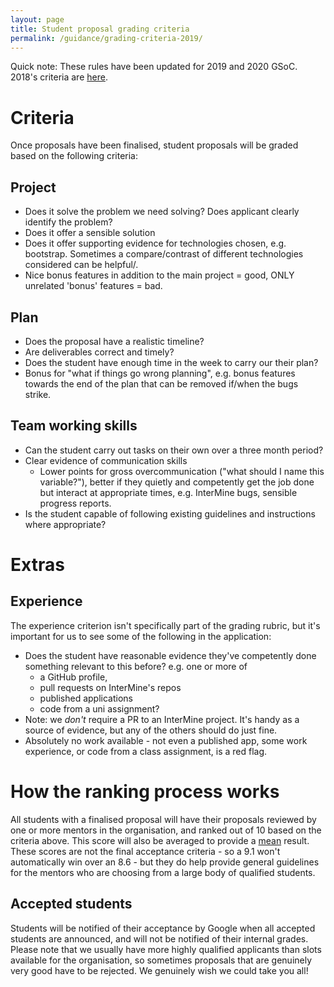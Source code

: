 ```yaml
---
layout: page
title: Student proposal grading criteria
permalink: /guidance/grading-criteria-2019/
---
```


Quick note: These rules have been updated for 2019 and 2020 GSoC. 2018's criteria are [here](../grading-criteria-2018).

# Criteria

Once proposals have been finalised, student proposals will be graded based on the following criteria:

## Project
- Does it solve the problem we need solving? Does applicant clearly identify the problem?
- Does it offer a sensible solution
- Does it offer supporting evidence for technologies chosen, e.g. bootstrap. Sometimes a compare/contrast of different technologies considered can be helpful/.
- Nice bonus features in addition to the main project = good, ONLY unrelated 'bonus' features = bad.

## Plan
- Does the proposal have a realistic timeline?
- Are deliverables correct and timely?
- Does the student have enough time in the week to carry our their plan?
- Bonus for "what if things go wrong planning", e.g. bonus features towards the end of the plan that can be removed if/when the bugs strike.

## Team working skills
- Can the student carry out tasks on their own over a three month period?
- Clear evidence of communication skills
  - Lower points for gross overcommunication ("what should I name this variable?"), better if they quietly and competently get the job done but interact at appropriate times, e.g. InterMine bugs, sensible progress reports.
- Is the student capable of following existing guidelines and instructions where appropriate?

# Extras

## Experience

The experience criterion isn't specifically part of the grading rubric, but it's important for us to see some of the following in the application:

- Does the student have reasonable evidence they've competently done something relevant to this before? e.g. one or more of
  - a GitHub profile,
  - pull requests on InterMine's repos
  - published applications
  - code from a uni assignment?
- Note: we _don't_ require a PR to an InterMine project. It's handy as a source of evidence, but any of the others should do just fine.
- Absolutely no work available - not even a published app, some work experience, or code from a class assignment, is a red flag.

# How the ranking process works

All students with a finalised proposal will have their proposals reviewed by one or more mentors in the organisation, and ranked out of 10 based on the criteria above. This score will also be averaged to provide a [mean](http://www.bbc.co.uk/schools/gcsebitesize/maths/statistics/measuresofaveragerev2.shtml) result. These scores are not the final acceptance criteria - so a 9.1 won't automatically win over an 8.6 - but they do help provide general guidelines for the mentors who are choosing from a large body of qualified students.

## Accepted students

Students will be notified of their acceptance by Google when all accepted students are announced, and will not be notified of their internal grades. Please note that we usually have more highly qualified applicants than slots available for the organisation, so sometimes proposals that are genuinely very good have to be rejected. We genuinely wish we could take you all!
